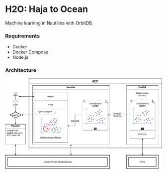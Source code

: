 # H2O: Haja to Ocean

Machine learning in Nautilina with OrbitDB.

### Requirements

- Docker
- Docker Compose
- Node.js

### Architecture

![Architecture Diagram](/doc/OceanHaja.png)
